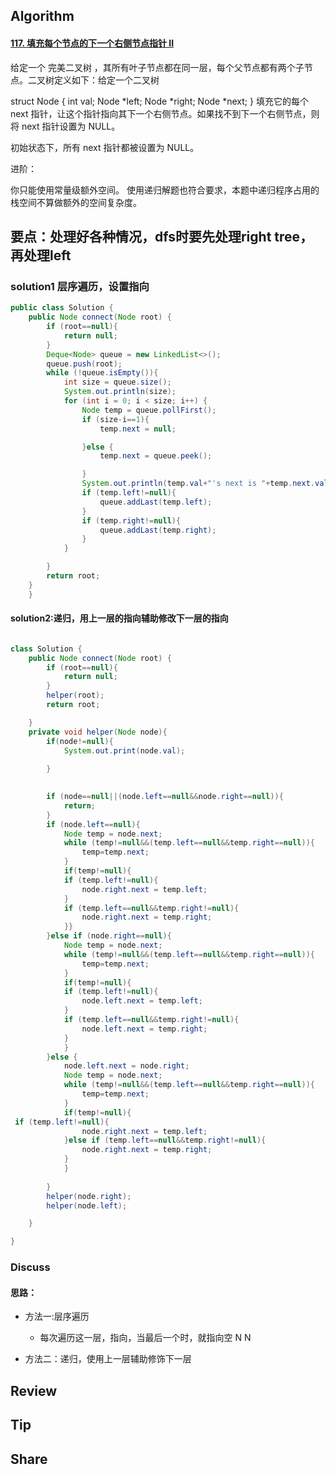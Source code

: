 ## Algorithm

#### [117. 填充每个节点的下一个右侧节点指针 II](https://leetcode-cn.com/problems/populating-next-right-pointers-in-each-node-ii/)

给定一个 完美二叉树 ，其所有叶子节点都在同一层，每个父节点都有两个子节点。二叉树定义如下：给定一个二叉树

struct Node {
  int val;
  Node *left;
  Node *right;
  Node *next;
}
填充它的每个 next 指针，让这个指针指向其下一个右侧节点。如果找不到下一个右侧节点，则将 next 指针设置为 NULL。

初始状态下，所有 next 指针都被设置为 NULL。

 

进阶：

你只能使用常量级额外空间。
使用递归解题也符合要求，本题中递归程序占用的栈空间不算做额外的空间复杂度。

## 要点：处理好各种情况，dfs时要先处理right tree，再处理left

### solution1 层序遍历，设置指向

```java
public class Solution {
    public Node connect(Node root) {
        if (root==null){
            return null;
        }
        Deque<Node> queue = new LinkedList<>();
        queue.push(root);
        while (!queue.isEmpty()){
            int size = queue.size();
            System.out.println(size);
            for (int i = 0; i < size; i++) {
                Node temp = queue.pollFirst();
                if (size-i==1){
                    temp.next = null;

                }else {
                    temp.next = queue.peek();

                }
                System.out.println(temp.val+"'s next is "+temp.next.val);
                if (temp.left!=null){
                    queue.addLast(temp.left);
                }
                if (temp.right!=null){
                    queue.addLast(temp.right);
                }
            }

        }
        return root;
    }
    }
```

#### solution2:递归，用上一层的指向辅助修改下一层的指向

```java

class Solution {
    public Node connect(Node root) {
        if (root==null){
            return null;
        }
        helper(root);
        return root;

    }
    private void helper(Node node){
        if(node!=null){
            System.out.print(node.val);
            
        }
        

        if (node==null||(node.left==null&&node.right==null)){
            return;
        }
        if (node.left==null){
            Node temp = node.next;
            while (temp!=null&&(temp.left==null&&temp.right==null)){
                temp=temp.next;
            }
            if(temp!=null){
            if (temp.left!=null){
                node.right.next = temp.left;
            }
            if (temp.left==null&&temp.right!=null){
                node.right.next = temp.right;
            }}
        }else if (node.right==null){
            Node temp = node.next;
            while (temp!=null&&(temp.left==null&&temp.right==null)){
                temp=temp.next;
            }
            if(temp!=null){
            if (temp.left!=null){
                node.left.next = temp.left;
            }
            if (temp.left==null&&temp.right!=null){
                node.left.next = temp.right;
            }
            }
        }else {
            node.left.next = node.right;
            Node temp = node.next;
            while (temp!=null&&(temp.left==null&&temp.right==null)){
                temp=temp.next;
            }
            if(temp!=null){
 if (temp.left!=null){
                node.right.next = temp.left;
            }else if (temp.left==null&&temp.right!=null){
                node.right.next = temp.right;
            }
            }
          
        }
        helper(node.right);
        helper(node.left);

    }

}
```



### Discuss

#### 思路：

* 方法一:层序遍历

  * 每次遍历这一层，指向，当最后一个时，就指向空 N N
  
    
  
* 方法二：递归，使用上一层辅助修饰下一层

  

  


## Review

## Tip



## Share